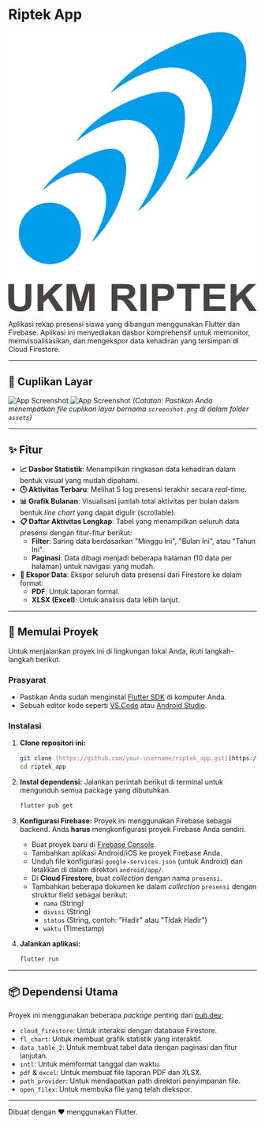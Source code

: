 # Riptek App

![App Logo](assets/images/logo.png)

Aplikasi rekap presensi siswa yang dibangun menggunakan Flutter dan Firebase. Aplikasi ini menyediakan dasbor komprehensif untuk memonitor, memvisualisasikan, dan mengekspor data kehadiran yang tersimpan di Cloud Firestore.

---

## 📸 Cuplikan Layar

<img src="assets/ss1.jpeg" alt="App Screenshot" width="300"/> <img src="assets/ss2jpeg" alt="App Screenshot" width="300"/>
_(Catatan: Pastikan Anda menempatkan file cuplikan layar bernama `screenshot.png` di dalam folder `assets`)_

---

## ✨ Fitur

- **📈 Dasbor Statistik**: Menampilkan ringkasan data kehadiran dalam bentuk visual yang mudah dipahami.
- **🕒 Aktivitas Terbaru**: Melihat 5 log presensi terakhir secara _real-time_.
- **📊 Grafik Bulanan**: Visualisasi jumlah total aktivitas per bulan dalam bentuk _line chart_ yang dapat digulir (scrollable).
- **📋 Daftar Aktivitas Lengkap**: Tabel yang menampilkan seluruh data presensi dengan fitur-fitur berikut:
  - **Filter**: Saring data berdasarkan "Minggu Ini", "Bulan Ini", atau "Tahun Ini".
  - **Paginasi**: Data dibagi menjadi beberapa halaman (10 data per halaman) untuk navigasi yang mudah.
- **📄 Ekspor Data**: Ekspor seluruh data presensi dari Firestore ke dalam format:
  - **PDF**: Untuk laporan formal.
  - **XLSX (Excel)**: Untuk analisis data lebih lanjut.

---

## 🚀 Memulai Proyek

Untuk menjalankan proyek ini di lingkungan lokal Anda, ikuti langkah-langkah berikut.

### Prasyarat

- Pastikan Anda sudah menginstal [Flutter SDK](https://flutter.dev/docs/get-started/install) di komputer Anda.
- Sebuah editor kode seperti [VS Code](https://code.visualstudio.com/) atau [Android Studio](https://developer.android.com/studio).

### Instalasi

1.  **Clone repositori ini:**

    ```bash
    git clone [https://github.com/your-username/riptek_app.git](https://github.com/your-username/riptek_app.git)
    cd riptek_app
    ```

2.  **Instal dependensi:**
    Jalankan perintah berikut di terminal untuk mengunduh semua package yang dibutuhkan.

    ```bash
    flutter pub get
    ```

3.  **Konfigurasi Firebase:**
    Proyek ini menggunakan Firebase sebagai backend. Anda **harus** mengkonfigurasi proyek Firebase Anda sendiri.

    - Buat proyek baru di [Firebase Console](https://console.firebase.google.com/).
    - Tambahkan aplikasi Android/iOS ke proyek Firebase Anda.
    - Unduh file konfigurasi `google-services.json` (untuk Android) dan letakkan di dalam direktori `android/app/`.
    - Di **Cloud Firestore**, buat _collection_ dengan nama `presensi`.
    - Tambahkan beberapa dokumen ke dalam _collection_ `presensi` dengan struktur field sebagai berikut:
      - `nama` (String)
      - `divisi` (String)
      - `status` (String, contoh: "Hadir" atau "Tidak Hadir")
      - `waktu` (Timestamp)

4.  **Jalankan aplikasi:**
    ```bash
    flutter run
    ```

---

## 📦 Dependensi Utama

Proyek ini menggunakan beberapa _package_ penting dari [pub.dev](https://pub.dev/):

- `cloud_firestore`: Untuk interaksi dengan database Firestore.
- `fl_chart`: Untuk membuat grafik statistik yang interaktif.
- `data_table_2`: Untuk membuat tabel data dengan paginasi dan fitur lanjutan.
- `intl`: Untuk memformat tanggal dan waktu.
- `pdf` & `excel`: Untuk membuat file laporan PDF dan XLSX.
- `path_provider`: Untuk mendapatkan path direktori penyimpanan file.
- `open_filex`: Untuk membuka file yang telah diekspor.

---

Dibuat dengan ❤️ menggunakan Flutter.
